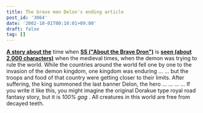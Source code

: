 ```yaml
---
title: The brave man Delon's ending article
post_id: '3064'
date: '2002-10-01T00:10:01+09:00'
draft: false
tag: []
---
```


**[A story about the](/tag/doron)** time when **[SS ("About the Brave Dron")](/tag/doron)** is **[seen (about 2,000 characters)](/tag/doron)** when the medieval times, when the demon was trying to rule the world. While the countries around the world fell one by one to the invasion of the demon kingdom, one kingdom was enduring ... ... but the troops and food of that country were getting closer to their limits. After suffering, the king summoned the last banner Delon, the hero ... ... ... ... If you write it like this, you might imagine the original Dorakue type royal road fantasy story, but it is _100% gag_ . All creatures in this world are free from decayed teeth.